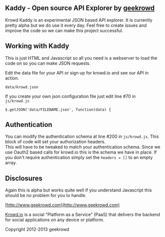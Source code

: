## Kaddy - Open source API Explorer by [geekrowd](http://www.geekrowd.com) 


Krowd Kaddy is an experimental JSON based API explorer. It is currently pretty alpha but
we do use it every day.  Feel free to create issues and improve the code so we can make this 
project successful.

## Working with Kaddy

This is just HTML and Javascript so all you need is a webserver to load the code on so you can make 
JSON requests.

Edit the data file for your API or sign up for krowd.io and see our API in action.

    data/krowd.json

If you create your own json configuration file just edit line #70 in `js/krowd.js`
    
    $.getJSON('data/FILENAME.json', function(data) {

## Authentication

You can modify the authentication schema at line #200 in `js/krowd.js`. This block of code will set your authorization headers.  
This will have to be tweaked to match your authentication schema.  Since we use Oauth2 based calls for krowd.io this is the schema 
we have in place. If you don't require authentication simply set the `headers = []` to an empty array.

## Disclosures

Again this is alpha but works quite well if you understand Javascript this should be no problem for you to handle.  

[http://www.geekrowd.com](http://www.geekrowd.com)

[Krowd.io](http://krowd.io) is a social "Platform as a Service" (PaaS) that delivers the backend for social applications on any device or platform. 

Copyright 2012-2013 geekrowd